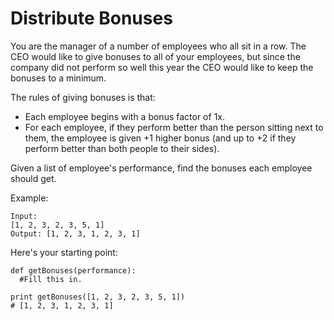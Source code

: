 # Distribute Bonuses

You are the manager of a number of employees who all sit in a row. The CEO would like to give bonuses to all of your employees, but since the company did not perform so well this year the CEO would like to keep the bonuses to a minimum.

The rules of giving bonuses is that:
- Each employee begins with a bonus factor of 1x.
- For each employee, if they perform better than the person sitting next to them, the employee is given +1 higher bonus (and up to +2 if they perform better than both people to their sides).

Given a list of employee's performance, find the bonuses each employee should get.

Example:

```
Input:
[1, 2, 3, 2, 3, 5, 1]
Output: [1, 2, 3, 1, 2, 3, 1]
```

Here's your starting point:

```
def getBonuses(performance):
  #Fill this in.

print getBonuses([1, 2, 3, 2, 3, 5, 1])
# [1, 2, 3, 1, 2, 3, 1]
```
